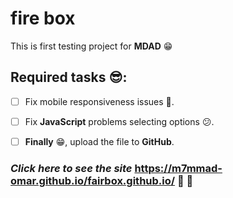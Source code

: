 # fire box
This is first testing project for **MDAD** :grin:

## Required tasks :sunglasses::
* [ ] Fix mobile responsiveness issues :iphone:.
* [ ] Fix **JavaScript** problems selecting options :confused:.
* [ ] **Finally** :grin:, upload the file to **GitHub**.



### ***Click here to see the site*** https://m7mmad-omar.github.io/fairbox.github.io/ :eyes: :eyes:
